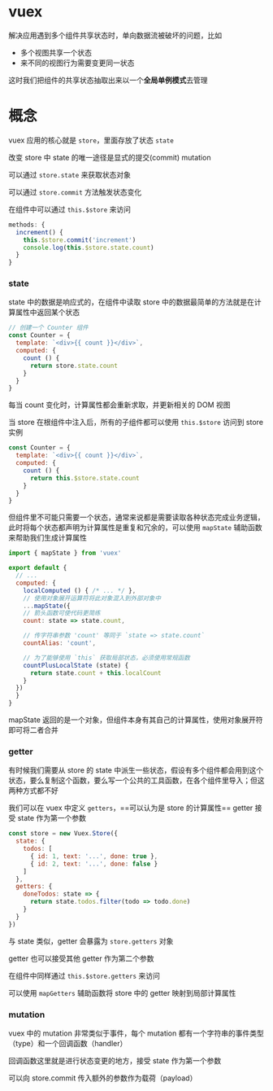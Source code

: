 # vuex

解决应用遇到多个组件共享状态时，单向数据流被破坏的问题，比如

- 多个视图共享一个状态
- 来不同的视图行为需要变更同一状态

这时我们把组件的共享状态抽取出来以一个**全局单例模式**去管理

# 概念

vuex 应用的核心就是 `store`，里面存放了状态 `state`

改变 store 中 state 的唯一途径是显式的提交(commit) mutation

可以通过 `store.state` 来获取状态对象

可以通过 `store.commit` 方法触发状态变化

在组件中可以通过 `this.$store` 来访问

```js
methods: {
  increment() {
    this.$store.commit('increment')
    console.log(this.$store.state.count)
  }
}
```

### state

state 中的数据是响应式的，在组件中读取 store 中的数据最简单的方法就是在计算属性中返回某个状态

```js
// 创建一个 Counter 组件
const Counter = {
  template: `<div>{{ count }}</div>`,
  computed: {
    count () {
      return store.state.count
    }
  }
}
```

每当 count 变化时，计算属性都会重新求取，并更新相关的 DOM 视图

当 store 在根组件中注入后，所有的子组件都可以使用 `this.$store` 访问到 store 实例

```js
const Counter = {
  template: `<div>{{ count }}</div>`,
  computed: {
    count () {
      return this.$store.state.count
    }
  }
}
```

但组件里不可能只需要一个状态，通常来说都是需要读取各种状态完成业务逻辑，此时将每个状态都声明为计算属性是重复和冗余的，可以使用 `mapState` 辅助函数来帮助我们生成计算属性

```js
import { mapState } from 'vuex'

export default {
  // ...
  computed: {
    localComputed () { /* ... */ },
    // 使用对象展开运算符将此对象混入到外部对象中
    ...mapState({
    // 箭头函数可使代码更简练
    count: state => state.count,

    // 传字符串参数 'count' 等同于 `state => state.count`
    countAlias: 'count',

    // 为了能够使用 `this` 获取局部状态，必须使用常规函数
    countPlusLocalState (state) {
      return state.count + this.localCount
    }
  })
  }
}
```

mapState 返回的是一个对象，但组件本身有其自己的计算属性，使用对象展开符即可将二者合并

### getter

有时候我们需要从 store 的 state 中派生一些状态，假设有多个组件都会用到这个状态，要么复制这个函数，要么写一个公共的工具函数，在各个组件里导入；但这两种方式都不好

我们可以在 vuex 中定义 `getters`，==可以认为是 store 的计算属性== getter 接受 state 作为第一个参数

```js
const store = new Vuex.Store({
  state: {
    todos: [
      { id: 1, text: '...', done: true },
      { id: 2, text: '...', done: false }
    ]
  },
  getters: {
    doneTodos: state => {
      return state.todos.filter(todo => todo.done)
    }
  }
})
```

与 state 类似，getter 会暴露为 `store.getters` 对象

getter 也可以接受其他 getter 作为第二个参数

在组件中同样通过 `this.$store.getters` 来访问

可以使用 `mapGetters` 辅助函数将 store 中的 getter 映射到局部计算属性

### mutation

vuex 中的 mutation 非常类似于事件，每个 mutation 都有一个字符串的事件类型（type）和一个回调函数（handler）

回调函数这里就是进行状态变更的地方，接受 state 作为第一个参数

可以向 store.commit 传入额外的参数作为载荷（payload）



